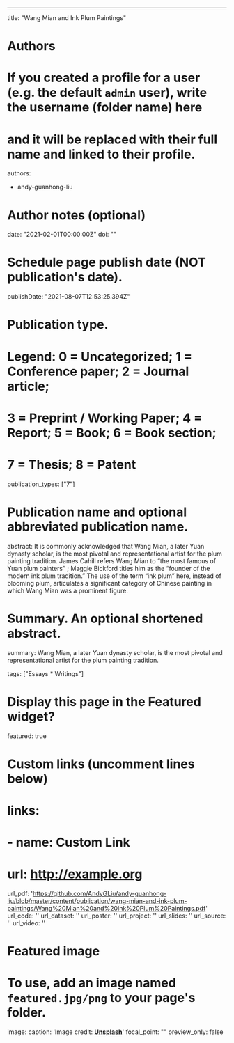 ---
title: "Wang Mian and Ink Plum Paintings"

# Authors
# If you created a profile for a user (e.g. the default `admin` user), write the username (folder name) here 
# and it will be replaced with their full name and linked to their profile.
authors:
- andy-guanhong-liu

# Author notes (optional)

date: "2021-02-01T00:00:00Z"
doi: ""

# Schedule page publish date (NOT publication's date).
publishDate: "2021-08-07T12:53:25.394Z"

# Publication type.
# Legend: 0 = Uncategorized; 1 = Conference paper; 2 = Journal article;
# 3 = Preprint / Working Paper; 4 = Report; 5 = Book; 6 = Book section;
# 7 = Thesis; 8 = Patent
publication_types: ["7"]

# Publication name and optional abbreviated publication name.

abstract: It is commonly acknowledged that Wang Mian, a later Yuan
  dynasty scholar, is the most pivotal and representational artist for the plum
  painting tradition. James Cahill refers Wang Mian to “the most famous of Yuan
  plum painters” ; Maggie Bickford titles him as the “founder of the modern ink
  plum tradition.”  The use of the term “ink plum” here, instead of blooming
  plum, articulates a significant category of Chinese painting in which Wang
  Mian was a prominent figure.
# Summary. An optional shortened abstract.
summary: Wang Mian, a later Yuan
  dynasty scholar, is the most pivotal and representational artist for the plum
  painting tradition.

tags: ["Essays * Writings"]

# Display this page in the Featured widget?
featured: true

# Custom links (uncomment lines below)
# links:
# - name: Custom Link
#   url: http://example.org

url_pdf: 'https://github.com/AndyGLiu/andy-guanhong-liu/blob/master/content/publication/wang-mian-and-ink-plum-paintings/Wang%20Mian%20and%20Ink%20Plum%20Paintings.pdf'
url_code: ''
url_dataset: ''
url_poster: ''
url_project: ''
url_slides: ''
url_source: ''
url_video: ''

# Featured image
# To use, add an image named `featured.jpg/png` to your page's folder. 
image:
  caption: 'Image credit: [**Unsplash**](https://unsplash.com/photos/pLCdAaMFLTE)'
  focal_point: ""
  preview_only: false
